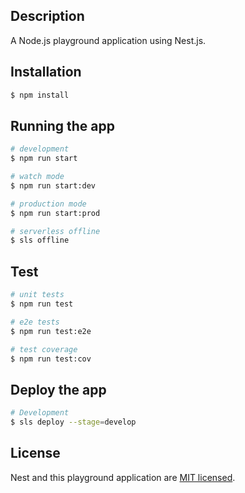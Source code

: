 ## Description

A Node.js playground application using Nest.js.

## Installation

```bash
$ npm install
```

## Running the app

```bash
# development
$ npm run start

# watch mode
$ npm run start:dev

# production mode
$ npm run start:prod

# serverless offline
$ sls offline
```

## Test

```bash
# unit tests
$ npm run test

# e2e tests
$ npm run test:e2e

# test coverage
$ npm run test:cov
```

## Deploy the app

```bash
# Development
$ sls deploy --stage=develop
```

## License

Nest and this playground application are [MIT licensed](LICENSE).
